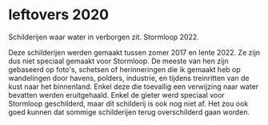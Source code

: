 # leftovers 2020

Schilderijen waar water in verborgen zit. Stormloop 2022.

Deze schilderijen werden gemaakt tussen zomer 2017 en lente 2022. Ze zijn dus niet speciaal gemaakt voor Stormloop. De meeste van hen zijn gebaseerd op foto's, schetsen of herinneringen die ik gemaakt heb op wandelingen door havens, polders, industrie, en tijdens treinritten van de kust naar het binnenland. Enkel deze die toevallig een verwijzing naar water bevatten werden eruitgehaald. Enkel de gieter werd speciaal voor Stormloop geschilderd, maar dit schilderij is ook nog niet af. Het zou ook goed kunnen dat sommige schilderijen terug overschilderd gaan worden.
